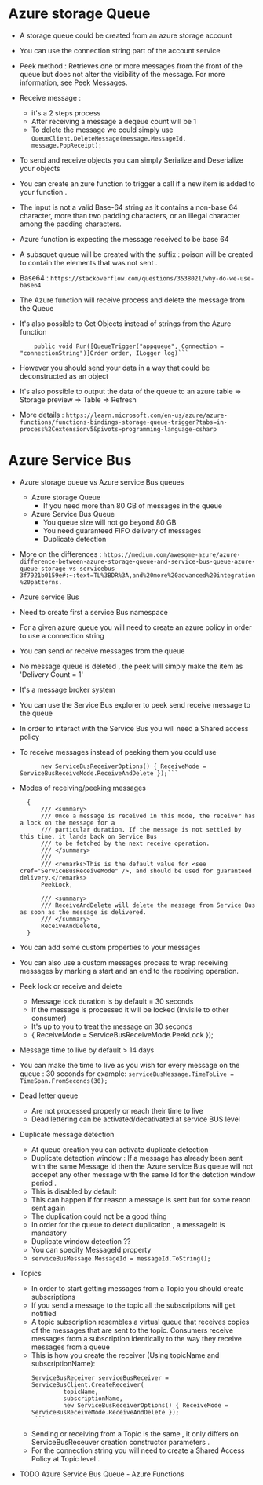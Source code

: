 # Azure storage Queue #

  - A storage queue could be created from an azure storage account
  - You can use the connection string part of the account service
  - Peek method : 
           Retrieves one or more messages from the front of the queue but does not alter
           the visibility of the message. For more information, see Peek Messages.
  - Receive message :
     - it's a 2 steps process
     - After receiving a message a deqeue count will be 1
     - To delete the message we could simply use
             ```QueueClient.DeleteMessage(message.MessageId, message.PopReceipt);```

  - To send and receive objects you can simply Serialize and Deserialize your objects
  
  - You can create an zure function to trigger a call if a new item is added to your function .
  - The input is not a valid Base-64 string as it contains a non-base 64 character, more than two padding characters, or an illegal character among the padding characters.
  - Azure function is expecting the message received to be base 64
  - A subsquet queue will be created with the suffix : poison will be created to contain the elements that was not sent .
  - Base64 : ```https://stackoverflow.com/questions/3538021/why-do-we-use-base64```
  - The Azure function will receive process and delete the message from the Queue

  - It's also possible to Get Objects instead of strings from the Azure function
    ```[FunctionName("GetMessages")]
        public void Run([QueueTrigger("appqueue", Connection = "connectionString")]Order order, ILogger log)```
  - However you should send your data in a way that could be deconstructed as an object
  - It's also possible to output the data of the queue to an azure table => Storage preview => Table => Refresh
  - More details : ```https://learn.microsoft.com/en-us/azure/azure-functions/functions-bindings-storage-queue-trigger?tabs=in-process%2Cextensionv5&pivots=programming-language-csharp```




# Azure Service Bus #

- Azure storage queue vs Azure service Bus queues
  - Azure storage Queue 
     - If you need more than 80 GB of messages in the queue
  - Azure Service Bus Queue
     - You queue size will not go beyond 80 GB
     - You need guaranteed FIFO delivery of messages
     - Duplicate detection
- More on the differences : ```https://medium.com/awesome-azure/azure-difference-between-azure-storage-queue-and-service-bus-queue-azure-queue-storage-vs-servicebus-3f7921b0159e#:~:text=TL%3BDR%3A,and%20more%20advanced%20integration%20patterns.```

-  Azure service Bus
  - Need to create first a service Bus namespace
  - For a given azure queue you will need to create an azure policy in order to use a connection string
  - You can send or receive messages from the queue
  - No message queue is deleted , the peek will simply make the item as 'Delivery Count = 1'
- It's a message broker system
- You can use the Service Bus explorer to peek send receive message to the queue
- In order to interact with the Service Bus you will need a Shared access policy
- To receive messages instead of peeking them you could use 
  ```ServiceBusReceiver serviceBusReceiver = serviceBusClient.CreateReceiver(queueName,
        new ServiceBusReceiverOptions() { ReceiveMode = ServiceBusReceiveMode.ReceiveAndDelete });```

- Modes of receiving/peeking messages 
  ```public enum ServiceBusReceiveMode
    {
        /// <summary>
        /// Once a message is received in this mode, the receiver has a lock on the message for a
        /// particular duration. If the message is not settled by this time, it lands back on Service Bus
        /// to be fetched by the next receive operation.
        /// </summary>
        ///
        /// <remarks>This is the default value for <see cref="ServiceBusReceiveMode" />, and should be used for guaranteed delivery.</remarks>
        PeekLock,

        /// <summary>
        /// ReceiveAndDelete will delete the message from Service Bus as soon as the message is delivered.
        /// </summary>
        ReceiveAndDelete,
    }
  ```

- You can add some custom properties to your messages
- You can also use a custom messages process to wrap receiving messages by marking a start and
  an end to the receiving operation.

- Peek lock or receive and delete
  - Message lock duration is by default = 30 seconds
  - If the message is processed it will be locked (Invisile to other consumer)
  - It's up to you to treat the message on 30 seconds
  - { ReceiveMode = ServiceBusReceiveMode.PeekLock });

- Message time to live by default > 14 days

- You can make the time to live as you wish for every message on the queue : 30 seconds for example:  ``` serviceBusMessage.TimeToLive = TimeSpan.FromSeconds(30); ```

- Dead letter queue
  - Are not processed properly or reach their time to live
  - Dead lettering can be activated/decativated at service BUS level

- Duplicate message detection
  - At queue creation you can activate duplicate detection
  - Duplicate detection window : If a message has already been sent with the same Message Id then the Azure service Bus queue will not accepet any other message with the same Id for the detction window period .
  - This is disabled by default
  - This can happen if for reason a message is sent but for some reaon sent again
  - The duplication could not be a good thing
  - In order for the queue to detect duplication , a messageId is mandatory
  - Duplicate window detection ??
  - You can specify MessageId property
  - ```serviceBusMessage.MessageId = messageId.ToString();```

- Topics
  - In order to start getting messages from a Topic you should create subscriptions
  - If you send a message to the topic all the subscriptions will get notified
  - A topic subscription resembles a virtual queue that receives copies of the messages that  are sent to the topic. Consumers receive messages from a subscription identically to the way they receive messages from a queue
  - This is how you create the receiver (Using topicName and subscriptionName):
       ```
       ServiceBusReceiver serviceBusReceiver = ServiceBusClient.CreateReceiver(
                topicName, 
                subscriptionName,
                new ServiceBusReceiverOptions() { ReceiveMode = ServiceBusReceiveMode.ReceiveAndDelete });
        ```
  - Sending or receiving from a Topic is the same , it only differs on ServiceBusReceuver creation constructor parameters .
  - For the connection string you will need to create a Shared Access Policy at Topic level .

- TODO Azure Service Bus Queue - Azure Functions
